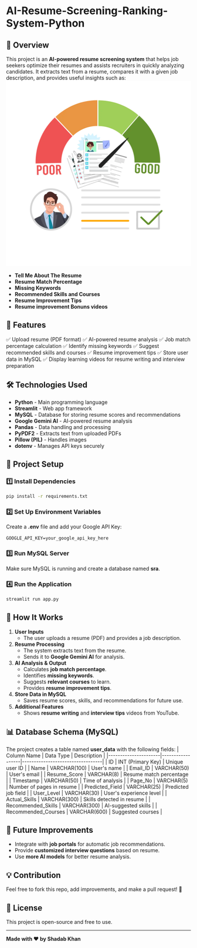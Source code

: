 # AI-Resume-Screening-Ranking-System-Python
## 📌 Overview
This project is an **AI-powered resume screening system** that helps job seekers optimize their resumes and assists recruiters in quickly analyzing candidates. It extracts text from a resume, compares it with a given job description, and provides useful insights such as:
![Resume Screening](Logo/resumescrore.webp)

- **Tell Me About The Resume** 
- **Resume Match Percentage**
- **Missing Keywords**
- **Recommended Skills and Courses**
- **Resume Improvement Tips**
- **Resume improvement Bonuns videos**

## 🚀 Features
✅ Upload resume (PDF format)
✅ AI-powered resume analysis
✅ Job match percentage calculation
✅ Identify missing keywords
✅ Suggest recommended skills and courses
✅ Resume improvement tips
✅ Store user data in MySQL
✅ Display learning videos for resume writing and interview preparation

## 🛠️ Technologies Used
- **Python** - Main programming language
- **Streamlit** - Web app framework
- **MySQL** - Database for storing resume scores and recommendations
- **Google Gemini AI** - AI-powered resume analysis
- **Pandas** - Data handling and processing
- **PyPDF2** - Extracts text from uploaded PDFs
- **Pillow (PIL)** - Handles images
- **dotenv** - Manages API keys securely

## 📂 Project Setup
### 1️⃣ Install Dependencies
```bash
pip install -r requirements.txt
```

### 2️⃣ Set Up Environment Variables
Create a **.env** file and add your Google API Key:
```env
GOOGLE_API_KEY=your_google_api_key_here
```

### 3️⃣ Run MySQL Server
Make sure MySQL is running and create a database named **sra**.

### 4️⃣ Run the Application
```bash
streamlit run app.py
```

## 📌 How It Works
1. **User Inputs**
   - The user uploads a resume (PDF) and provides a job description.
2. **Resume Processing**
   - The system extracts text from the resume.
   - Sends it to **Google Gemini AI** for analysis.
3. **AI Analysis & Output**
   - Calculates **job match percentage**.
   - Identifies **missing keywords**.
   - Suggests **relevant courses** to learn.
   - Provides **resume improvement tips**.
4. **Store Data in MySQL**
   - Saves resume scores, skills, and recommendations for future use.
5. **Additional Features**
   - Shows **resume writing** and **interview tips** videos from YouTube.

## 📊 Database Schema (MySQL)
The project creates a table named **user_data** with the following fields:
| Column Name           | Data Type         | Description                          |
|----------------------|------------------|----------------------------------|
| ID                  | INT (Primary Key) | Unique user ID                     |
| Name                | VARCHAR(100)      | User's name                        |
| Email_ID            | VARCHAR(50)       | User's email                        |
| Resume_Score        | VARCHAR(8)        | Resume match percentage            |
| Timestamp           | VARCHAR(50)       | Time of analysis                   |
| Page_No             | VARCHAR(5)        | Number of pages in resume          |
| Predicted_Field     | VARCHAR(25)       | Predicted job field                |
| User_Level          | VARCHAR(30)       | User's experience level            |
| Actual_Skills       | VARCHAR(300)      | Skills detected in resume          |
| Recommended_Skills  | VARCHAR(300)      | AI-suggested skills                |
| Recommended_Courses | VARCHAR(600)      | Suggested courses                   |

## 🎯 Future Improvements
- Integrate with **job portals** for automatic job recommendations.
- Provide **customized interview questions** based on resume.
- Use **more AI models** for better resume analysis.

## 💡 Contribution
Feel free to fork this repo, add improvements, and make a pull request! 🚀

## 📜 License
This project is open-source and free to use.

---

**Made with ❤️ by Shadab Khan**

